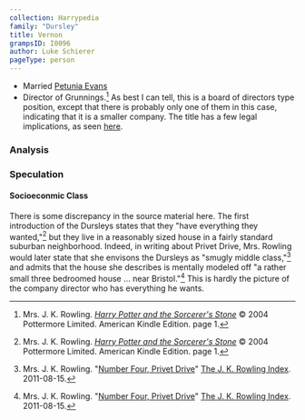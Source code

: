 ```yaml
---
collection: Harrypedia
family: "Dursley"
title: Vernon
grampsID: I0096
author: Luke Schierer
pageType: person
---
```


- Married [Petunia Evans][PD]
- Director of Grunnings.[^220927-1] As best I can tell, this is a board of
  directors type position, except that there is probably only one of them in
  this case, indicating that it is a smaller company. The title has a few
  legal implications, as seen [here][ukglc].

[ukglc]: https://www.gov.uk/running-a-limited-company
[PD]: ../../evans/petunia

[^220927-1]:
    Mrs. J. K. Rowling.
    _[Harry Potter and the Sorcerer's Stone](https://www.librarything.com/work/5403381/book/225886281)_
    © 2004 Pottermore Limited. American Kindle Edition. page 1.

### Analysis

### Speculation

#### Socioeconmic Class

There is some discrepancy in the source material here. The first introduction
of the Dursleys states that they "have everything they wanted,"[^220927-2] but
they live in a reasonably sized house in a fairly standard suburban
neighborhood. Indeed, in writing about Privet Drive, Mrs. Rowling would later
state that she envisons the Dursleys as "smugly middle class,"[^220927-3] and
admits that the house she describes is mentally modeled off "a rather small
three bedroomed house … near Bristol."[^220927-4] This is hardly the picture
of the company director who has everything he wants.

[^220927-2]:
    Mrs. J. K. Rowling.
    _[Harry Potter and the Sorcerer's Stone](https://www.librarything.com/work/5403381/book/225886281)_
    © 2004 Pottermore Limited. American Kindle Edition. page 1.

[^220927-3]:
    Mrs. J. K. Rowling.
    "[Number Four, Privet Drive](https://www.rowlingindex.org/work/pdpm/)"
    [The J. K. Rowling Index](https://www.rowlingindex.org). 2011-08-15.

[^220927-4]:
    Mrs. J. K. Rowling.
    "[Number Four, Privet Drive](https://www.rowlingindex.org/work/pdpm/)"
    [The J. K. Rowling Index](https://www.rowlingindex.org). 2011-08-15.
